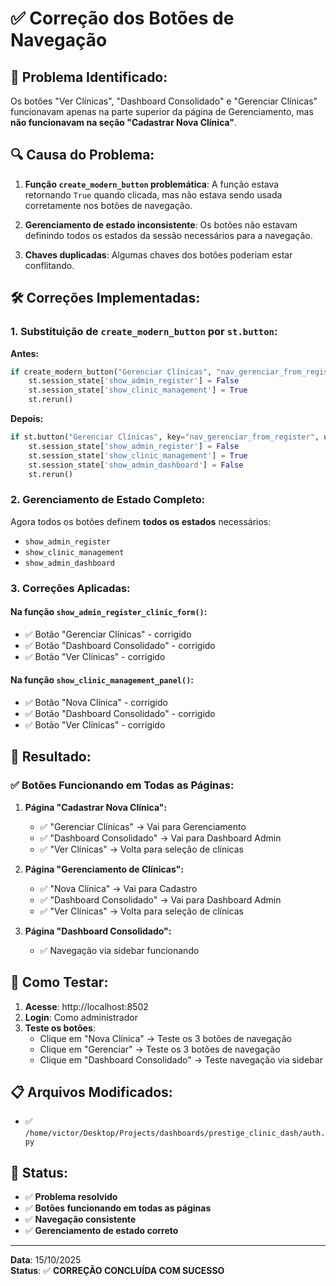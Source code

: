 # ✅ **Correção dos Botões de Navegação**

## 🎯 **Problema Identificado:**

Os botões "Ver Clínicas", "Dashboard Consolidado" e "Gerenciar Clínicas" funcionavam apenas na parte superior da página de Gerenciamento, mas **não funcionavam na seção "Cadastrar Nova Clínica"**.

## 🔍 **Causa do Problema:**

1. **Função `create_modern_button` problemática**: A função estava retornando `True` quando clicada, mas não estava sendo usada corretamente nos botões de navegação.

2. **Gerenciamento de estado inconsistente**: Os botões não estavam definindo todos os estados da sessão necessários para a navegação.

3. **Chaves duplicadas**: Algumas chaves dos botões poderiam estar conflitando.

## 🛠️ **Correções Implementadas:**

### **1. Substituição de `create_modern_button` por `st.button`:**

**Antes:**

```python
if create_modern_button("Gerenciar Clínicas", "nav_gerenciar_from_register", "secondary"):
    st.session_state['show_admin_register'] = False
    st.session_state['show_clinic_management'] = True
    st.rerun()
```

**Depois:**

```python
if st.button("Gerenciar Clínicas", key="nav_gerenciar_from_register", use_container_width=True):
    st.session_state['show_admin_register'] = False
    st.session_state['show_clinic_management'] = True
    st.session_state['show_admin_dashboard'] = False
    st.rerun()
```

### **2. Gerenciamento de Estado Completo:**

Agora todos os botões definem **todos os estados** necessários:

- `show_admin_register`
- `show_clinic_management`
- `show_admin_dashboard`

### **3. Correções Aplicadas:**

#### **Na função `show_admin_register_clinic_form()`:**

- ✅ Botão "Gerenciar Clínicas" - corrigido
- ✅ Botão "Dashboard Consolidado" - corrigido
- ✅ Botão "Ver Clínicas" - corrigido

#### **Na função `show_clinic_management_panel()`:**

- ✅ Botão "Nova Clínica" - corrigido
- ✅ Botão "Dashboard Consolidado" - corrigido
- ✅ Botão "Ver Clínicas" - corrigido

## 🎉 **Resultado:**

### **✅ Botões Funcionando em Todas as Páginas:**

1. **Página "Cadastrar Nova Clínica":**

   - ✅ "Gerenciar Clínicas" → Vai para Gerenciamento
   - ✅ "Dashboard Consolidado" → Vai para Dashboard Admin
   - ✅ "Ver Clínicas" → Volta para seleção de clínicas

2. **Página "Gerenciamento de Clínicas":**

   - ✅ "Nova Clínica" → Vai para Cadastro
   - ✅ "Dashboard Consolidado" → Vai para Dashboard Admin
   - ✅ "Ver Clínicas" → Volta para seleção de clínicas

3. **Página "Dashboard Consolidado":**
   - ✅ Navegação via sidebar funcionando

## 🧪 **Como Testar:**

1. **Acesse**: http://localhost:8502
2. **Login**: Como administrador
3. **Teste os botões**:
   - Clique em "Nova Clínica" → Teste os 3 botões de navegação
   - Clique em "Gerenciar" → Teste os 3 botões de navegação
   - Clique em "Dashboard Consolidado" → Teste navegação via sidebar

## 📋 **Arquivos Modificados:**

- ✅ `/home/victor/Desktop/Projects/dashboards/prestige_clinic_dash/auth.py`

## 🚀 **Status:**

- ✅ **Problema resolvido**
- ✅ **Botões funcionando em todas as páginas**
- ✅ **Navegação consistente**
- ✅ **Gerenciamento de estado correto**

---

**Data**: 15/10/2025  
**Status**: ✅ **CORREÇÃO CONCLUÍDA COM SUCESSO**
